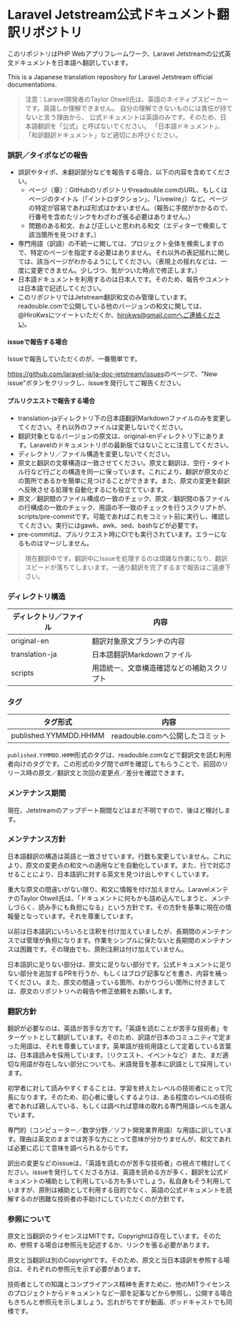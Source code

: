 # Laravel Jetstream公式ドキュメント翻訳リポジトリ

このリポジトリはPHP Webアプリフレームワーク、Laravel Jetstreamの公式英文ドキュメントを日本語へ翻訳しています。

This is a Japanese translation repository for Laravel Jetstream official documentations.

> 注意：Laravel開発者のTaylor Otwell氏は、英語のネイティプスピーカーです。英語しか理解できません。
> 自分の理解できないものには責任が持てないと言う理由から、
> 公式ドキュメントは英語のみです。そのため、日本語翻訳を「公式」と呼ばないでください。
> 「日本語ドキュメント」、「和訳翻訳ドキュメント」など適切にお呼びください。

### 誤訳／タイポなどの報告

* 誤訳やタイポ、未翻訳部分などを報告する場合、以下の内容を含めてください。
    * ページ（章）：GitHubのリポジトリやreadouble.comのURL、もしくはページのタイトル（「イントロダクション」、「Livewire」）など。ページの特定が容易であれば形式はかまいません。（報告に手間がかかるので、行番号を含めたリンクをわざわざ張る必要はありません。）
    * 問題のある和文、および正しいと思われる和文（エディターで検索して該当箇所を見つけます。）
* 専門用語（訳語）の不統一に関しては、プロジェクト全体を検索しますので、特定のページを指定する必要はありません。それ以外の表記揺れに関しては、該当ページがわかるようにしてください。（表現上の揺れなどは、一度に変更できません。少しづつ、気がついた時点で修正します。）
* 日本語ドキュメントを利用するのは日本人です。そのため、報告やコメントは日本語で記述してください。
* このリポジトリではJetstream翻訳和文のみ管理しています。readouble.comで公開している他のバージョンの和文に関しては、@HiroKwsにツイートいただくか、hirokws@gmail.comへご連絡ください。

#### issueで報告する場合

Issueで報告していただくのが、一番簡単です。

<https://github.com/laravel-ja/ja-doc-jetstream/issues>のページで、"New issue"ボタンをクリックし、issueを発行してご報告ください。

#### プルリクエストで報告する場合

* translation-jaディレクトリ下の日本語翻訳Markdownファイルのみを変更してください。それ以外のファイルは変更しないでください。
* 翻訳対象となるバージョンの原文は、original-enディレクトリ下にあります。Laravelのドキュメントリポの最新版ではないことに注意してください。
* ディレクトリ／ファイル構造を変更しないでください。
* 原文と翻訳の文章構造は一致させてください。原文と翻訳は、空行・タイトル行など行ごとの構造を同一に保っています。これにより、翻訳が原文のどの箇所であるかを簡単に見つけることができます。また、原文の変更を翻訳へ反映させる処理を自動化するにも役立てています。
* 原文／翻訳間のファイル構成の一致のチェック、原文／翻訳間の各ファイルの行構成の一致のチェック、用語の不一致のチェックを行うスクリプトが、scripts/pre-commitです。可能であればこれをコミット前に実行し、確認してください。実行にはgawk、awk、sed、bashなどが必要です。
* pre-commitは、プルリクエスト時にCIでも実行されています。エラーになるものはマージしません。

> 現在翻訳中です。翻訳中にIssueを処理するのは煩雑な作業になり、翻訳スピードが落ちてしまいます。一通り翻訳を完了するまで報告はご遠慮下さい。

### ディレクトリ構造

| ディレクトリ／ファイル  | 内容                               |
| ----------------------- | ---------------------------------- |
| original-en    | 翻訳対象原文ブランチの内容                  |
| translation-ja | 日本語翻訳Markdownファイル                  |
| scripts        | 用語統一、文章構造確認などの補助スクリプト   |


### タグ

| タグ形式               | 内容                                                       |
| ---------------------- | -----------------------------------------------------------|
| published.YYMMDD.HHMM  | readouble.comへ公開したコミット                            |

`published.YYMMDD.HHMM`形式のタグは、readouble.comなどで翻訳文を読む利用者向けのタグです。この形式のタグ間でdiffを確認してもらうことで、前回のリリース時の原文／翻訳文と次回の変更点／差分を確認できます。

### メンテナンス期間

現在、Jetstreamのアップデート期間などはまだ不明ですので、後ほど検討します。

### メンテナンス方針

日本語翻訳の構造は英語と一致させています。行数も変更していません。これにより、原文の変更点の和文への適用などを自動化しています。また、行で対応させることにより、日本語訳に対する英文を見つけ出しやすくしています。

重大な原文の間違いがない限り、和文に情報を付け加えません。LaravelメンテナのTaylor Otwell氏は、「ドキュメントに何もかも詰め込んでしまうと、メンテしづらく、読み手にも負担になる」という方針です。その方針を基準に現在の情報量となっています。それを尊重しています。

以前は日本語訳にいろいろと注釈を付け加えていましたが、長期間のメンテナンスでは管理が負担になります。作業をシンプルに保たないと長期間のメンテナンスは困難です。その理由でも、原則注釈は付け加えていません。

日本語訳に足りない部分は、原文に足りない部分です。公式ドキュメントに足りない部分を追加するPRを行うか、もしくはブログ記事などを書き、内容を補ってください。また、原文の間違っている箇所、わかりづらい箇所に付きましては、原文のリポジトリへの報告や修正依頼をお願いします。

### 翻訳方針

翻訳が必要なのは、英語が苦手な方です。「英語を読むことが苦手な技術者」をターゲットとして翻訳しています。そのため、訳語が日本のコミュニティで定まった用語は、それを尊重しています。英単語が技術用語として定着している言葉は、日本語読みを採用しています。（リクエスト、イベントなど）また、まだ適切な用語が存在しない部分についても、米語発音を基本に訳語として採用しています。

初学者に対して読みやすくすることは、学習を終えたレベルの技術者にとって冗長になります。そのため、初心者に優しくするよりは、ある程度のレベルの技術者であれば親しんでいる、もしくは調べれば意味の取れる専門用語レベルを選んでいます。

専門的（コンピューター／数学分野／ソフト開発業界用語）な用語に訳しています。理由は英文のままでは苦手な方にとって意味が分かりませんが、和文であれば必要に応じて意味を調べられるからです。

訳出の変更などのissueは、「英語を読むのが苦手な技術者」の視点で検討してください。issueを発行してくださる方は、英語を読める方が多く、翻訳を公式ドキュメントの補助として利用している方も多いでしょう。私自身もそう利用していますが、原則は補助として利用する目的でなく、英語の公式ドキュメントを読解するのが困難な技術者の手助けにしていただくのが方針です。

### 参照について

原文と当翻訳のライセンスはMITです。Copyrightは存在しています。そのため、参照する場合は参照元を記述するか、リンクを張る必要があります。

原文と当翻訳は別のCopyrightです。そのため、原文と当日本語訳を参照する場合は、それぞれの参照元を示す必要があります。

技術者としての知識とコンプライアンス精神を表すために、他のMITライセンスのプロジェクトからドキュメントなど一部を記事などから参照し、公開する場合もきちんと参照元を示しましょう。忘れがちですが動画、ポッドキャストでも同様です。

